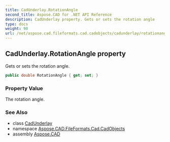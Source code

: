 ```yaml
---
title: CadUnderlay.RotationAngle
second_title: Aspose.CAD for .NET API Reference
description: CadUnderlay property. Gets or sets the rotation angle
type: docs
weight: 90
url: /net/aspose.cad.fileformats.cad.cadobjects/cadunderlay/rotationangle/
---
```

## CadUnderlay.RotationAngle property

Gets or sets the rotation angle.

```csharp
public double RotationAngle { get; set; }
```

### Property Value

The rotation angle.

### See Also

* class [CadUnderlay](../)
* namespace [Aspose.CAD.FileFormats.Cad.CadObjects](../../cadunderlay/)
* assembly [Aspose.CAD](../../../)


